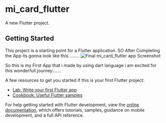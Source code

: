 # mi_card_flutter

A new Flutter project.

## Getting Started

This project is a starting point for a Flutter application.
SO After Completing the App its gonna look like this.........
![Final mi_card_flutter app Screenshot](https://github.com/Aspharier/mi_card_flutter_app/assets/113495930/818043cc-13ea-4a21-ab94-4a356b28f6d3)



So this is my First App that i made by using dart language i am excited for this wonderfull journey.......


A few resources to get you started if this is your first Flutter project:

- [Lab: Write your first Flutter app](https://docs.flutter.dev/get-started/codelab)
- [Cookbook: Useful Flutter samples](https://docs.flutter.dev/cookbook)

For help getting started with Flutter development, view the
[online documentation](https://docs.flutter.dev/), which offers tutorials,
samples, guidance on mobile development, and a full API reference.
